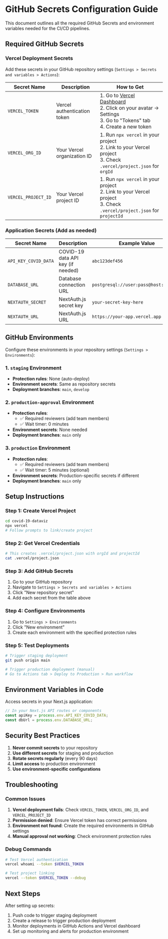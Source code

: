 # GitHub Secrets Configuration Guide

This document outlines all the required GitHub Secrets and environment variables needed for the CI/CD pipelines.

## Required GitHub Secrets

### Vercel Deployment Secrets
Add these secrets in your GitHub repository settings (`Settings > Secrets and variables > Actions`):

| Secret Name | Description | How to Get |
|-------------|-------------|------------|
| `VERCEL_TOKEN` | Vercel authentication token | 1. Go to [Vercel Dashboard](https://vercel.com/dashboard)<br>2. Click on your avatar → Settings<br>3. Go to "Tokens" tab<br>4. Create a new token |
| `VERCEL_ORG_ID` | Your Vercel organization ID | 1. Run `npx vercel` in your project<br>2. Link to your Vercel project<br>3. Check `.vercel/project.json` for `orgId` |
| `VERCEL_PROJECT_ID` | Your Vercel project ID | 1. Run `npx vercel` in your project<br>2. Link to your Vercel project<br>3. Check `.vercel/project.json` for `projectId` |

### Application Secrets (Add as needed)
| Secret Name | Description | Example Value |
|-------------|-------------|---------------|
| `API_KEY_COVID_DATA` | COVID-19 data API key (if needed) | `abc123def456` |
| `DATABASE_URL` | Database connection URL | `postgresql://user:pass@host:5432/db` |
| `NEXTAUTH_SECRET` | NextAuth.js secret key | `your-secret-key-here` |
| `NEXTAUTH_URL` | NextAuth.js URL | `https://your-app.vercel.app` |

## GitHub Environments

Configure these environments in your repository settings (`Settings > Environments`):

### 1. `staging` Environment
- **Protection rules**: None (auto-deploy)
- **Environment secrets**: Same as repository secrets
- **Deployment branches**: `main`, `develop`

### 2. `production-approval` Environment
- **Protection rules**: 
  - ✅ Required reviewers (add team members)
  - ✅ Wait timer: 0 minutes
- **Environment secrets**: None needed
- **Deployment branches**: `main` only

### 3. `production` Environment
- **Protection rules**: 
  - ✅ Required reviewers (add team members)
  - ✅ Wait timer: 5 minutes (optional)
- **Environment secrets**: Production-specific secrets if different
- **Deployment branches**: `main` only

## Setup Instructions

### Step 1: Create Vercel Project
```bash
cd covid-19-dataviz
npx vercel
# Follow prompts to link/create project
```

### Step 2: Get Vercel Credentials
```bash
# This creates .vercel/project.json with orgId and projectId
cat .vercel/project.json
```

### Step 3: Add GitHub Secrets
1. Go to your GitHub repository
2. Navigate to `Settings > Secrets and variables > Actions`
3. Click "New repository secret"
4. Add each secret from the table above

### Step 4: Configure Environments
1. Go to `Settings > Environments`
2. Click "New environment"
3. Create each environment with the specified protection rules

### Step 5: Test Deployments
```bash
# Trigger staging deployment
git push origin main

# Trigger production deployment (manual)
# Go to Actions tab > Deploy to Production > Run workflow
```

## Environment Variables in Code

Access secrets in your Next.js application:

```javascript
// In your Next.js API routes or components
const apiKey = process.env.API_KEY_COVID_DATA;
const dbUrl = process.env.DATABASE_URL;
```

## Security Best Practices

1. **Never commit secrets** to your repository
2. **Use different secrets** for staging and production
3. **Rotate secrets regularly** (every 90 days)
4. **Limit access** to production environment
5. **Use environment-specific configurations**

## Troubleshooting

### Common Issues

1. **Vercel deployment fails**: Check `VERCEL_TOKEN`, `VERCEL_ORG_ID`, and `VERCEL_PROJECT_ID`
2. **Permission denied**: Ensure Vercel token has correct permissions
3. **Environment not found**: Create the required environments in GitHub settings
4. **Manual approval not working**: Check environment protection rules

### Debug Commands
```bash
# Test Vercel authentication
vercel whoami --token $VERCEL_TOKEN

# Test project linking
vercel --token $VERCEL_TOKEN --debug
```

## Next Steps

After setting up secrets:
1. Push code to trigger staging deployment
2. Create a release to trigger production deployment
3. Monitor deployments in GitHub Actions and Vercel dashboard
4. Set up monitoring and alerts for production environment